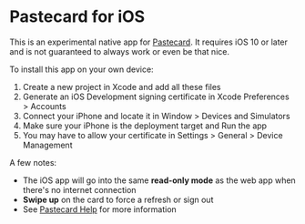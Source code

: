 # Pastecard for iOS

This is an experimental native app for [Pastecard](https://pastecard.net). It requires iOS 10 or later and is not guaranteed to always work or even be that nice.

To install this app on your own device:
1. Create a new project in Xcode and add all these files
2. Generate an iOS Development signing certificate in Xcode Preferences > Accounts
3. Connect your iPhone and locate it in Window > Devices and Simulators
4. Make sure your iPhone is the deployment target and Run the app
5. You may have to allow your certificate in Settings > General > Device Management

A few notes:
* The iOS app will go into the same __read-only mode__ as the web app when there's no internet connection
* __Swipe up__ on the card to force a refresh or sign out
* See [Pastecard Help](https://pastecard.net/help/) for more information
